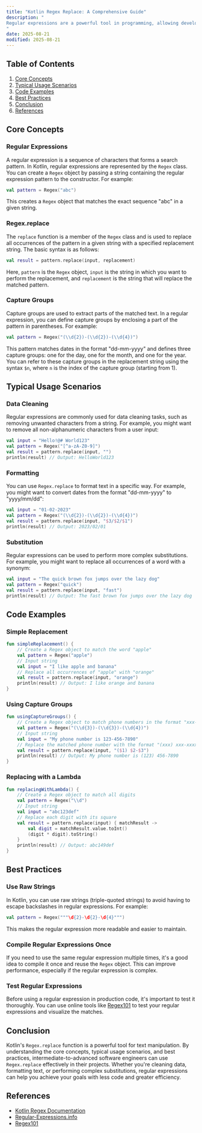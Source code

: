 ```yaml
---
title: "Kotlin Regex Replace: A Comprehensive Guide"
description: "
Regular expressions are a powerful tool in programming, allowing developers to perform complex text matching and manipulation tasks. In Kotlin, the `Regex` class provides a robust set of features for working with regular expressions, including the ability to replace text that matches a given pattern. This blog post will delve into the core concepts, typical usage scenarios, and best practices related to Kotlin's `Regex.replace` function. By the end of this article, intermediate-to-advanced software engineers will have a better understanding of how to use `Regex.replace` effectively in their projects.
"
date: 2025-08-21
modified: 2025-08-21
---
```


## Table of Contents
1. [Core Concepts](#core-concepts)
2. [Typical Usage Scenarios](#typical-usage-scenarios)
3. [Code Examples](#code-examples)
4. [Best Practices](#best-practices)
5. [Conclusion](#conclusion)
6. [References](#references)

## Core Concepts
### Regular Expressions
A regular expression is a sequence of characters that forms a search pattern. In Kotlin, regular expressions are represented by the `Regex` class. You can create a `Regex` object by passing a string containing the regular expression pattern to the constructor. For example:
```kotlin
val pattern = Regex("abc")
```
This creates a `Regex` object that matches the exact sequence "abc" in a given string.

### Regex.replace
The `replace` function is a member of the `Regex` class and is used to replace all occurrences of the pattern in a given string with a specified replacement string. The basic syntax is as follows:
```kotlin
val result = pattern.replace(input, replacement)
```
Here, `pattern` is the `Regex` object, `input` is the string in which you want to perform the replacement, and `replacement` is the string that will replace the matched pattern.

### Capture Groups
Capture groups are used to extract parts of the matched text. In a regular expression, you can define capture groups by enclosing a part of the pattern in parentheses. For example:
```kotlin
val pattern = Regex("(\\d{2})-(\\d{2})-(\\d{4})")
```
This pattern matches dates in the format "dd-mm-yyyy" and defines three capture groups: one for the day, one for the month, and one for the year. You can refer to these capture groups in the replacement string using the syntax `$n`, where `n` is the index of the capture group (starting from 1).

## Typical Usage Scenarios
### Data Cleaning
Regular expressions are commonly used for data cleaning tasks, such as removing unwanted characters from a string. For example, you might want to remove all non-alphanumeric characters from a user input:
```kotlin
val input = "Hello!@# World123"
val pattern = Regex("[^a-zA-Z0-9]")
val result = pattern.replace(input, "")
println(result) // Output: HelloWorld123
```

### Formatting
You can use `Regex.replace` to format text in a specific way. For example, you might want to convert dates from the format "dd-mm-yyyy" to "yyyy/mm/dd":
```kotlin
val input = "01-02-2023"
val pattern = Regex("(\\d{2})-(\\d{2})-(\\d{4})")
val result = pattern.replace(input, "$3/$2/$1")
println(result) // Output: 2023/02/01
```

### Substitution
Regular expressions can be used to perform more complex substitutions. For example, you might want to replace all occurrences of a word with a synonym:
```kotlin
val input = "The quick brown fox jumps over the lazy dog"
val pattern = Regex("quick")
val result = pattern.replace(input, "fast")
println(result) // Output: The fast brown fox jumps over the lazy dog
```

## Code Examples
### Simple Replacement
```kotlin
fun simpleReplacement() {
    // Create a Regex object to match the word "apple"
    val pattern = Regex("apple")
    // Input string
    val input = "I like apple and banana"
    // Replace all occurrences of "apple" with "orange"
    val result = pattern.replace(input, "orange")
    println(result) // Output: I like orange and banana
}
```

### Using Capture Groups
```kotlin
fun usingCaptureGroups() {
    // Create a Regex object to match phone numbers in the format "xxx-xxx-xxxx"
    val pattern = Regex("(\\d{3})-(\\d{3})-(\\d{4})")
    // Input string
    val input = "My phone number is 123-456-7890"
    // Replace the matched phone number with the format "(xxx) xxx-xxxx"
    val result = pattern.replace(input, "($1) $2-$3")
    println(result) // Output: My phone number is (123) 456-7890
}
```

### Replacing with a Lambda
```kotlin
fun replacingWithLambda() {
    // Create a Regex object to match all digits
    val pattern = Regex("\\d")
    // Input string
    val input = "abc123def"
    // Replace each digit with its square
    val result = pattern.replace(input) { matchResult ->
        val digit = matchResult.value.toInt()
        (digit * digit).toString()
    }
    println(result) // Output: abc149def
}
```

## Best Practices
### Use Raw Strings
In Kotlin, you can use raw strings (triple-quoted strings) to avoid having to escape backslashes in regular expressions. For example:
```kotlin
val pattern = Regex("""\d{2}-\d{2}-\d{4}""")
```
This makes the regular expression more readable and easier to maintain.

### Compile Regular Expressions Once
If you need to use the same regular expression multiple times, it's a good idea to compile it once and reuse the `Regex` object. This can improve performance, especially if the regular expression is complex.

### Test Regular Expressions
Before using a regular expression in production code, it's important to test it thoroughly. You can use online tools like [Regex101](https://regex101.com/) to test your regular expressions and visualize the matches.

## Conclusion
Kotlin's `Regex.replace` function is a powerful tool for text manipulation. By understanding the core concepts, typical usage scenarios, and best practices, intermediate-to-advanced software engineers can use `Regex.replace` effectively in their projects. Whether you're cleaning data, formatting text, or performing complex substitutions, regular expressions can help you achieve your goals with less code and greater efficiency.

## References
- [Kotlin Regex Documentation](https://kotlinlang.org/api/latest/jvm/stdlib/kotlin.text/-regex/)
- [Regular-Expressions.info](https://www.regular-expressions.info/)
- [Regex101](https://regex101.com/)